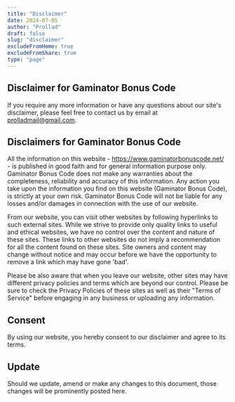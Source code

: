 ```yaml
---
title: "Disclaimer"
date: 2024-07-05
author: "Prollad"
draft: false
slug: "disclaimer"
excludeFromHome: true
excludeFromShare: true
type: "page"
---
```


## Disclaimer for Gaminator Bonus Code

If you require any more information or have any questions about our site's disclaimer, please feel free to contact us by email at prolladmail@gmail.com.

## Disclaimers for Gaminator Bonus Code

All the information on this website - https://www.gaminatorbonuscode.net/ - is published in good faith and for general information purpose only. Gaminator Bonus Code does not make any warranties about the completeness, reliability and accuracy of this information. Any action you take upon the information you find on this website (Gaminator Bonus Code), is strictly at your own risk. Gaminator Bonus Code will not be liable for any losses and/or damages in connection with the use of our website.

From our website, you can visit other websites by following hyperlinks to such external sites. While we strive to provide only quality links to useful and ethical websites, we have no control over the content and nature of these sites. These links to other websites do not imply a recommendation for all the content found on these sites. Site owners and content may change without notice and may occur before we have the opportunity to remove a link which may have gone 'bad'.

Please be also aware that when you leave our website, other sites may have different privacy policies and terms which are beyond our control. Please be sure to check the Privacy Policies of these sites as well as their "Terms of Service" before engaging in any business or uploading any information.

## Consent

By using our website, you hereby consent to our disclaimer and agree to its terms.

## Update

Should we update, amend or make any changes to this document, those changes will be prominently posted here.
